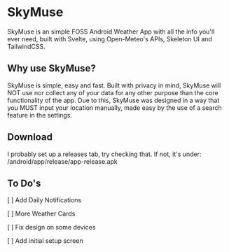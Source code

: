 # SkyMuse

SkyMuse is an simple FOSS Android Weather App with all the info you'll ever need, built with Svelte, using Open-Meteo's APIs, Skeleton UI and TailwindCSS.

## Why use SkyMuse?

SkyMuse is simple, easy and fast. Built with privacy in mind, SkyMuse will NOT use nor collect any of your data for any other purpose than the core functionality of the app.
Due to this, SkyMuse was designed in a way that you MUST input your location manually, made easy by the use of a search feature in the settings.

## Download

I probably set up a releases tab, try checking that. If not, it's under: /android/app/release/app-release.apk

## To Do's

[ ] Add Daily Notifications

[ ] More Weather Cards

[ ] Fix design on some devices

[ ] Add initial setup screen